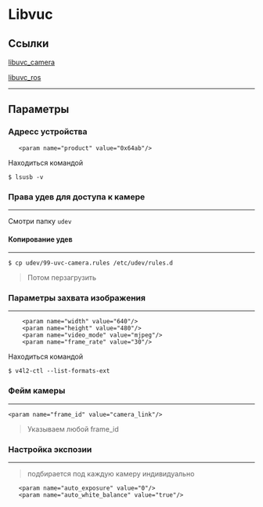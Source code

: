# Libvuc

## Ссылки

[libuvc_camera](http://wiki.ros.org/libuvc_camera)

[libuvc_ros](hhttp://wiki.ros.org/libuvc_ros)

---

## Параметры

### Адресс устройства 

```<param name="vendor" value="0x0c45"/>
   <param name="product" value="0x64ab"/>

```

Находиться командой

```
$ lsusb -v
```

### Права удев для доступа к камере
---

Смотри папку `udev`

#### Копирование удев
---
```
$ cp udev/99-uvc-camera.rules /etc/udev/rules.d
```

> Потом перзагрузить

### Параметры захвата изображения
---
```
    <param name="width" value="640"/>
    <param name="height" value="480"/>
    <param name="video_mode" value="mjpeg"/>
    <param name="frame_rate" value="30"/>
```

Находиться командой

```
$ v4l2-ctl --list-formats-ext
```

### Фейм камеры
---
```
<param name="frame_id" value="camera_link"/>
```

> Указываем любой frame_id

### Настройка экспозии
---
> подбирается под каждую камеру индивидуально

```
   <param name="auto_exposure" value="0"/>
   <param name="auto_white_balance" value="true"/>
```